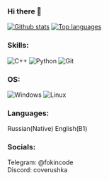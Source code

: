 ### Hi there 👋

[![Github stats](https://github-readme-stats.vercel.app/api?username=coverushka&theme=dark&show_icons=true)](https://github.com/coverushka?tab=repositories)
[![Top languages](https://github-readme-stats.vercel.app/api/top-langs/?username=coverushka&layout=compact&theme=dark)](https://github.com/coverushka?tab=repositories)

### Skills:

![C++](https://img.shields.io/badge/C%2B%2B-00599C?style=for-the-badge&logo=c%2B%2B&logoColor=white)
![Python](https://img.shields.io/badge/Python-2C2D72?style=for-the-badge&logo=python&logoColor=white)
![Git](https://img.shields.io/badge/Git-2C2D72?style=for-the-badge&logo=git&logoColor=white)

### OS:

![Windows](https://img.shields.io/badge/Windows-0078D6?style=for-the-badge&logo=windows&logoColor=white)
![Linux](https://img.shields.io/badge/Linux-E95420?style=for-the-badge&logo=linux&logoColor=white)

### Languages:

Russian(Native)
English(B1)

### Socials:

Telegram: @fokincode <br/>
Discord: coverushka

<!--
**CovERUshKA/CovERUshKA** is a ✨ _special_ ✨ repository because its `README.md` (this file) appears on your GitHub profile.

Here are some ideas to get you started:

- 🔭 I’m currently working on ...
- 🌱 I’m currently learning ...
- 👯 I’m looking to collaborate on ...
- 🤔 I’m looking for help with ...
- 💬 Ask me about ...
- 📫 How to reach me: ...
- 😄 Pronouns: ...
- ⚡ Fun fact: ...
-->
